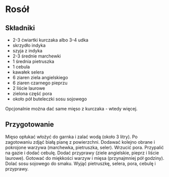 # Rosół

## Składniki

- 2-3 ćwiartki kurczaka albo 3-4 udka
- skrzydło indyka
- szyja z indyka
- 2-3 średnie marchewki
- 1 średnia pietruszka
- 1 cebula
- kawałek selera
- 6 ziaren ziela angielskiego
- 6 ziaren czarnego pieprzu
- 2 liście laurowe
- zielona część pora
- około pół buteleczki sosu sojowego

Opcjonalnie można dać same mięso z kurczaka - wtedy więcej.

## Przygotowanie

Mięso opłukać włożyć do garnka i zalać wodą (około 3 litry).
Po zagotowaniu zdjąć białą pianę z powierzchni.
Dodawać kolejno obrane i pokrojone warzywa (marchewka, pietruszka, seler).
Wrzucić pora.
Przypalić na gazie i dodać cebulę.
Dodać przyprawy (ziele angielskie, pieprz i liście laurowe).
Gotować do miękkości warzyw i mięsa (przynajmniej pół godziny).
Dolać sosu sojowego do smaku.
Wyjąć pietruszkę, selera, pora, cebulę i przyprawy.
